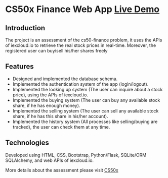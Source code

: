 # CS50x Finance Web App [Live Demo](https://cs50x-finance-app.herokuapp.com/login)

## Introduction
The project is an assessment of the cs50-finance problem, it uses the APIs of iexcloud.io to retrieve the real stock prices in real-time. Moreover, the registered user can buy/sell his/her shares freely

## Features
- Designed and implemented the database schema.
- Implemented the authentication system of the app (login/logout).
- Implemented the looking up system (The user can inquire about a stock price), using the APIs of iexcloud.io.
- Implemented the buying system (The user can buy any available stock share, if he has enough money).
- Implemented the selling system (The user can sell any available stock share, if he has this share in his/her account).
- Implemented the history system (All processes like selling/buying are tracked), the user can check them at any time.

## Technologies
Developed using HTML, CSS, Bootstrap, Python/Flask, SQLite/ORM SQLAlchemy, and web APIs of iexcloud.io.

More details about the assessment please visit [CS50x](https://cs50.harvard.edu/x/2021/psets/9/finance/)
